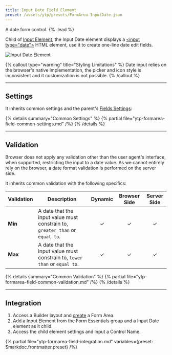 ```yaml
---
title: Input Date Field Element
preset: /assets/ytp/presets/FormArea-InputDate.json
---
```


A date form control. {% .lead %}

Child of [Input Element](./input), the Input Date element displays a [\<input type="date"\>](https://developer.mozilla.org/en-US/docs/Web/HTML/Element/input/date) HTML element, use it to create one-line date edit fields.

![Input Date Element](/assets/ytp/forms/input-date.webp)

{% callout type="warning" title="Styling Limitations" %}
Date input relies on the browser's native implementation, the picker and icon style is inconsistent and it customization is not possible.
{% /callout %}

---

## Settings

It inherits common settings and the parent's [Fields Settings](./input#fields-settings):

{% details summary="Common Settings" %}
    {% partial file="ytp-formarea-field-common-settings.md" /%}
{% /details %}

---

## Validation

Browser does not apply any validation other than the user agent's interface, when supported, restricting the input to a date value. As we cannot entirely rely on the browser, a date format validation is performed on the server side.

It inherits common validation with the following specifics:

| Validation | Description | Dynamic | Browser Side | Server Side |
| ---------- | ----------- | :-----: | :----------: | :---------: |
| **Min** | A date that the input value must constrain to, `greater than` or `equal to`. | &#x2713; | &#x2713; | &#x2713; |
| **Max** | A date that the input value must constrain to, `lower than` or `equal to`. | &#x2713; | &#x2713; | &#x2713; |

{% details summary="Common Validation" %}
    {% partial file="ytp-formarea-field-common-validation.md" /%}
{% /details %}

---

## Integration

1. Access a Builder layout and [create](../../setup#creating-a-form) a Form Area.
1. Add a Input Element from the Form Essentials group and a Input Date element as it child.
1. Access the child element settings and input a Control Name.

{% partial file="ytp-formarea-field-integration.md" variables={preset: $markdoc.frontmatter.preset} /%}
